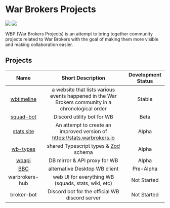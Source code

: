 # War Brokers Projects

[![](https://shields.io/badge/homepage-blue?style=for-the-badge)](https://war-brokers-projects.notion.site/0ab13d7077a843e79b99a328e00d2008)
[![](https://shields.io/badge/discord-chat-5865F2?logo=discord&logoColor=FFFFFF&style=for-the-badge)](https://discord.gg/synPSeuNFK)

WBP (War Brokers Projects) is an attempt to bring together community projects related to War Brokers with the goal of making them more visible and making collaboration easier.

## Projects

|                                         Name                                         |                                         Short Description                                          | Development Status |
| :----------------------------------------------------------------------------------: | :------------------------------------------------------------------------------------------------: | :----------------: |
| [wbtimeline](https://github.com/War-Brokers/War-Brokers/tree/master/apps/wbtimeline) | a website that lists various events happened in the War Brokers community in a chronological order |       Stable       |
|                [squad-bot](https://github.com/War-Brokers/squad-bot)                 |                                     Discord utility bot for WB                                     |        Beta        |
| [stats site](https://github.com/War-Brokers/War-Brokers/tree/master/apps/stats-site) |              An attempt to create an improved version of https://stats.warbrokers.io               |       Alpha        |
|   [wb-types](https://github.com/War-Brokers/War-Brokers/tree/master/libs/wb-types)   |                            shared Typescript types & [Zod][zod] schema                             |       Alpha        |
|      [wbapi](https://github.com/War-Brokers/War-Brokers/tree/master/apps/wbapi)      |                                    DB mirror & API proxy for WB                                    |       Alpha        |
|                      [BBC](https://github.com/War-Brokers/bbc)                       |                                   alternative Desktop WB client                                    |     Pre-Alpha      |
|                                    warbrokers-hub                                    |                        web UI for everything WB (squads, stats, wiki, etc)                         |    Not Started     |
|                                      broker-bot                                      |                           Discord bot for the official WB discord server                           |    Not Started     |

[zod]: https://github.com/colinhacks/zod

